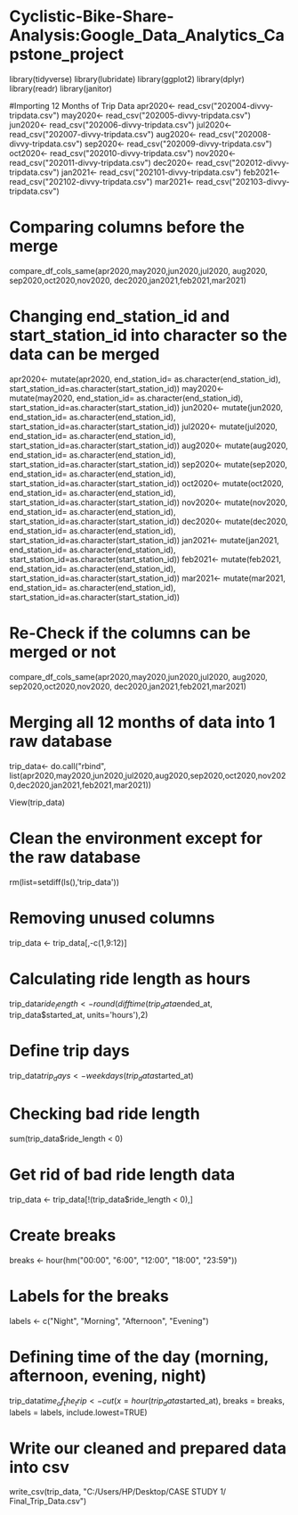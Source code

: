 # Cyclistic-Bike-Share-Analysis:Google_Data_Analytics_Capstone_project

library(tidyverse)
library(lubridate)
library(ggplot2)
library(dplyr)
library(readr)
library(janitor)

#Importing 12 Months of Trip Data
apr2020<- read_csv("202004-divvy-tripdata.csv")
may2020<- read_csv("202005-divvy-tripdata.csv")
jun2020<- read_csv("202006-divvy-tripdata.csv")
jul2020<- read_csv("202007-divvy-tripdata.csv")
aug2020<- read_csv("202008-divvy-tripdata.csv")
sep2020<- read_csv("202009-divvy-tripdata.csv")
oct2020<- read_csv("202010-divvy-tripdata.csv")
nov2020<- read_csv("202011-divvy-tripdata.csv")
dec2020<- read_csv("202012-divvy-tripdata.csv")
jan2021<- read_csv("202101-divvy-tripdata.csv")
feb2021<- read_csv("202102-divvy-tripdata.csv")
mar2021<- read_csv("202103-divvy-tripdata.csv")

# Comparing columns before the merge
compare_df_cols_same(apr2020,may2020,jun2020,jul2020, aug2020, sep2020,oct2020,nov2020, dec2020,jan2021,feb2021,mar2021)

# Changing end_station_id and start_station_id into character so the data can be merged
apr2020<- mutate(apr2020, end_station_id= as.character(end_station_id), start_station_id=as.character(start_station_id))
may2020<- mutate(may2020, end_station_id= as.character(end_station_id), start_station_id=as.character(start_station_id))
jun2020<- mutate(jun2020, end_station_id= as.character(end_station_id), start_station_id=as.character(start_station_id))
jul2020<- mutate(jul2020, end_station_id= as.character(end_station_id), start_station_id=as.character(start_station_id))
aug2020<- mutate(aug2020, end_station_id= as.character(end_station_id), start_station_id=as.character(start_station_id))
sep2020<- mutate(sep2020, end_station_id= as.character(end_station_id), start_station_id=as.character(start_station_id))
oct2020<- mutate(oct2020, end_station_id= as.character(end_station_id), start_station_id=as.character(start_station_id))
nov2020<- mutate(nov2020, end_station_id= as.character(end_station_id), start_station_id=as.character(start_station_id))
dec2020<- mutate(dec2020, end_station_id= as.character(end_station_id), start_station_id=as.character(start_station_id))
jan2021<- mutate(jan2021, end_station_id= as.character(end_station_id), start_station_id=as.character(start_station_id))
feb2021<- mutate(feb2021, end_station_id= as.character(end_station_id), start_station_id=as.character(start_station_id))
mar2021<- mutate(mar2021, end_station_id= as.character(end_station_id), start_station_id=as.character(start_station_id))

# Re-Check if the columns can be merged or not
compare_df_cols_same(apr2020,may2020,jun2020,jul2020, aug2020, sep2020,oct2020,nov2020, dec2020,jan2021,feb2021,mar2021)

# Merging all 12 months of data into 1 raw database
trip_data<- do.call("rbind", list(apr2020,may2020,jun2020,jul2020,aug2020,sep2020,oct2020,nov2020,dec2020,jan2021,feb2021,mar2021))

View(trip_data)    

# Clean the environment except for the raw database
rm(list=setdiff(ls(),'trip_data'))

# Removing unused columns
trip_data <- trip_data[,-c(1,9:12)]

# Calculating ride length as hours
trip_data$ride_length<- round(difftime(trip_data$ended_at, trip_data$started_at, units='hours'),2)

# Define trip days
trip_data$trip_days <- weekdays(trip_data$started_at)

# Checking bad ride length
sum(trip_data$ride_length < 0)

# Get rid of bad ride length data
trip_data <- trip_data[!(trip_data$ride_length < 0),]

# Create breaks
breaks <- hour(hm("00:00", "6:00", "12:00", "18:00", "23:59"))

# Labels for the breaks
labels <- c("Night", "Morning", "Afternoon", "Evening")

# Defining time of the day (morning, afternoon, evening, night)
trip_data$time_of_the_trip <- cut(x=hour(trip_data$started_at), breaks = breaks, labels = labels, include.lowest=TRUE)

# Write our cleaned and prepared data into csv
write_csv(trip_data, "C:/Users/HP/Desktop/CASE STUDY 1/ Final_Trip_Data.csv")
